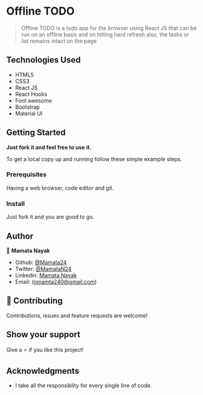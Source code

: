 # Offline TODO

> Offline TODO is a todo app for the browser using React JS that can be run on an offline basis and on hitting hard refresh also, the tasks or list remains intact on the page

## Technologies Used

- HTML5
- CSS3
- React JS
- React Hooks
- Font awesome
- Bootstrap
- Material UI

## Getting Started

**Just fork it and feel free to use it.**

To get a local copy up and running follow these simple example steps.

### Prerequisites

Having a web browser, code editor and git.

### Install

Just fork it and you are good to go.

## Author

👤 **Mamata Nayak**

- Github: [@Mamata24](https://github.com/Mamata24)
- Twitter: [@MamataN24](https://twitter.com/MamataN24)
- Linkedin: [Mamata Nayak](https://www.linkedin.com/in/mamata-nayak)
- Email: (nmamta240@gmail.com)

## 🤝 Contributing

Contributions, issues and feature requests are welcome!

## Show your support

Give a ⭐️ if you like this project!

## Acknowledgments

- I take all the responsiblity for every single line of code.
